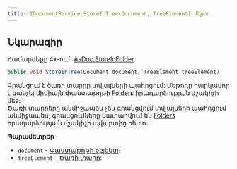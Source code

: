 ```yaml
---
title: IDocumentService.StoreInTree(Document, TreeElement) մեթոդ
---
```


## Նկարագիր

Համարժեքը 4x-ում։ [AsDoc.StoreInFolder](https://armsoft.github.io/as4x-docs/HTM/ProgrGuide/Functions/ASDOC/StoreInFolder.html)

```c#
public void StoreInTree(Document document, TreeElement treeElement)
```

Գրանցում է ծառի տարրը տվյալների պահոցում:
Մեթոդը հարկավոր է կանչել միմիայն փաստաթղթի [Folders](../../definitions/document/Folders.md) իրադարձության մշակիչի մեջ։  
Ծառի տարրերը անմիջապես չեն գրանցվում տվյալների պահոցում անմիջապես, գրանցումները կատարվում են [Folders](../../definitions/document/Folders.md) իրադարձության մշակիչի ավարտից հետո։

**Պարամետրեր**

* `document` - [Փաստաթղթի օբյեկտ](../../definitions/document.md)։
* `treeElement` - [Ծառի տարր](../../types/TreeElement.md):
